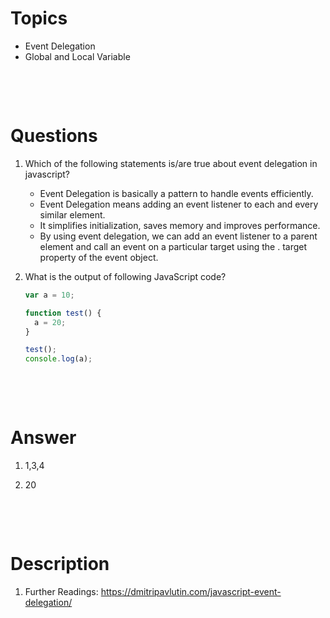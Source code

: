 # Topics

- Event Delegation
- Global and Local Variable

&nbsp;

&nbsp;

# Questions

1. Which of the following statements is/are true about event delegation in javascript?

   - Event Delegation is basically a pattern to handle events efficiently.
   - Event Delegation means adding an event listener to each and every similar element.
   - It simplifies initialization, saves memory and improves performance.
   - By using event delegation, we can add an event listener to a parent element and call an event on a particular target using the . target property of the event object.

2. What is the output of following JavaScript code?

   ```js
   var a = 10;

   function test() {
     a = 20;
   }

   test();
   console.log(a);
   ```

&nbsp;

&nbsp;

# Answer

1. 1,3,4

2. 20

&nbsp;

&nbsp;

# Description

1. Further Readings: <https://dmitripavlutin.com/javascript-event-delegation/>
